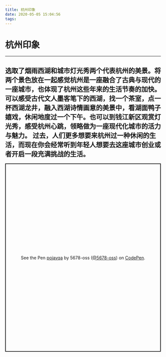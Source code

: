 ```yaml
---
title: 杭州印象
date: 2020-05-05 15:04:56
tags:
---
```

# 杭州印象
---
## 选取了烟雨西湖和城市灯光秀两个代表杭州的美景。将两个景色放在一起感觉杭州是一座融合了古典与现代的一座城市，也体现了杭州这些年来的生活节奏的加快。可以感受古代文人墨客笔下的西湖，找一个茶室，点一杯西湖龙井，融入西湖诗情画意的美景中，看湖面鸭子嬉戏，休闲地度过一个下午。也可以到钱江新区观赏灯光秀，感受杭州心跳，领略做为一座现代化城市的活力与魅力。 过去，人们更多想要来杭州过一种休闲的生活，而现在你会经常听到年轻人想要去这座城市创业或者开启一段充满挑战的生活。

<p class="codepen" data-height="610" data-theme-id="light" data-default-tab="result" data-user="5678-oss" data-slug-hash="pojavqa" style="height: 610px; box-sizing: border-box; display: flex; align-items: center; justify-content: center; border: 2px solid; margin: 1em 0; padding: 1em;" data-pen-title="pojavqa">
  <span>See the Pen <a href="https://codepen.io/5678-oss/pen/pojavqa">
  pojavqa</a> by 5678-oss (<a href="https://codepen.io/5678-oss">@5678-oss</a>)
  on <a href="https://codepen.io">CodePen</a>.</span>
</p>
<script async src="https://static.codepen.io/assets/embed/ei.js"></script>


